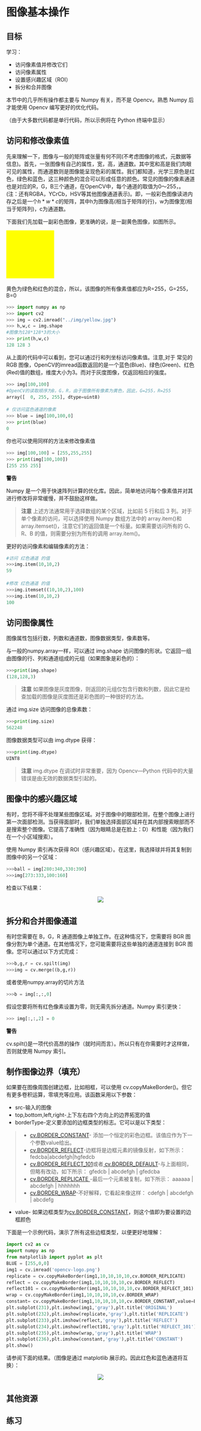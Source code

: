 

# 图像基本操作

## 目标

学习：

* 访问像素值并修改它们
* 访问像素属性
* 设置感兴趣区域（ROI）
* 拆分和合并图像

本节中的几乎所有操作都主要与 Numpy 有关，而不是 Opencv。熟悉 Numpy 后才能使用 Opencv 编写更好的优化代码。

（由于大多数代码都是单行代码，所以示例将在 Python 终端中显示）

## 访问和修改像素值

先来理解一下，图像与一般的矩阵或张量有何不同(不考虑图像的格式，元数据等信息)。首先，一张图像有自己的属性，宽，高，通道数。其中宽和高是我们肉眼可见的属性，而通道数则是图像能呈现色彩的属性。我们都知道，光学三原色是红色，绿色和蓝色，这三种颜色的混合可以形成任意的颜色。常见的图像的像素通道也是对应的R，G，B三个通道，在OpenCV中，每个通道的取值为0～255，。(注：还有RGBA，YCrCb，HSV等其他图像通道表示)。即，一般彩色图像读进内存之后是一个$h\ast w\ast c$的矩阵，其中h为图像高(相当于矩阵的行)，w为图像宽(相当于矩阵列)，c为通道数。

下面我们先加载一副彩色图像，更准确的说，是一副黄色图像，如图所示。

![](../img/yellow.jpg)

黄色为绿色和红色的混合，所以，该图像的所有像素值都应为R=255，G=255，B=0

```python
>>> import numpy as np
>>> import cv2
>>> img = cv2.imread("../img/yellow.jpg")
>>> h,w,c = img.shape
#图像为128*128*3的大小
>>> print(h,w,c)
128 128 3
```
从上面的代码中可以看到，您可以通过行和列坐标访问像素值。注意,对于 常见的RGB 图像，OpenCV的imread函数返回的是一个蓝色(Blue)、绿色(Green)、红色(Red)值的数组，维度大小为3。而对于灰度图像，仅返回相应的强度。

```python
>>> img[100,100]
#OpenCV的读取顺序为B，G，R，由于图像所有像素为黄色，因此，G=255，R=255
array([  0, 255, 255], dtype=uint8)

# 仅访问蓝色通道的像素
>>> blue = img[100,100,0]
>>> print(blue)
0
```
你也可以使用同样的方法来修改像素值

```python
>>> img[100,100] = [255,255,255]
>>> print(img[100,100])
[255 255 255]
```

**警告**

Numpy 是一个用于快速阵列计算的优化库。因此，简单地访问每个像素值并对其进行修改将非常缓慢，并不鼓励这样做。

>**注意**
>上述方法通常用于选择数组的某个区域，比如前 5 行和后 3 列。对于单个像素的访问，可以选择使用 Numpy 数组方法中的 array.item()和 array.itemset()，注意它们的返回值是一个标量。如果需要访问所有的 G、R、B 的值，则需要分别为所有的调用 array.item()。

更好的访问像素和编辑像素的方法：

```python
#访问 红色通道 的值
>>>img.item(10,10,2)
59

#修改 红色通道 的值
>>>img.itemset((10,10,2),100)
>>>img.item(10,10,2)
100
```

## 访问图像属性

图像属性包括行数，列数和通道数，图像数据类型，像素数等。

与一般的numpy.array一样，可以通过 img.shape 访问图像的形状。它返回一组由图像的行、列和通道组成的元组（如果图象是彩色的）：

```python
>>>print(img.shape)
(128,128,3)
```

>**注意**
>如果图像是灰度图像，则返回的元组仅包含行数和列数，因此它是检查加载的图像是灰度图还是彩色图的一种很好的方法。

通过 img.size 访问图像的总像素数：

```python
>>>print(img.size)
562248
```

图像数据类型可以由 img.dtype 获得：

```python
>>>print(img.dtype)
UINT8
```
>**注意**
>img.dtype 在调试时非常重要，因为 Opencv—Python 代码中的大量错误是由无效的数据类型引起的。

## 图像中的感兴趣区域

有时，您将不得不处理某些图像区域。对于图像中的眼部检测，在整个图像上进行第一次面部检测。当获得面部时，我们单独选择面部区域并在其内部搜索眼部而不是搜索整个图像。它提高了准确性（因为眼睛总是在脸上：D）和性能（因为我们在一个小区域搜索）。

使用 Numpy 索引再次获得 ROI（感兴趣区域）。在这里，我选择球并将其复制到图像中的另一个区域：

```python
>>>ball = img[280:340,330:390]
>>>img[273:333,100:160]
```
检查以下结果：

<div align=center>
<img src="img/roi.jpg">
</div>

## 拆分和合并图像通道

有时您需要在 B，G，R 通道图像上单独工作。在这种情况下，您需要将 BGR 图像分割为单个通道。在其他情况下，您可能需要将这些单独的通道连接到 BGR 图像。您可以通过以下方式完成：
```python
>>>b,g,r = cv.spilt(img)
>>>img = cv.merge((b,g,r))
```
或者使用numpy.array的切片方法

```python
>>>b = img[:,:,0]
```
假设您要将所有红色像素设置为零，则无需先拆分通道。Numpy 索引更快：

```python
>>> img[:,:,2] = 0
```

**警告**

cv.spilt()是一项代价高昂的操作（就时间而言）。所以只有在你需要时才这样做，否则就使用 Numpy 索引。

## 制作图像边界（填充）

如果要在图像周围创建边框，比如相框，可以使用 cv.copyMakeBorder()。但它有更多卷积运算，零填充等应用。该函数采用以下参数：

* src-输入的图像
* top,bottom,left,right-上下左右四个方向上的边界拓宽的值
* borderType-定义要添加的边框类型的标志。它可以是以下类型：
>* [cv.BORDER_CONSTANT](https://docs.opencv.org/4.0.0/d2/de8/group__core__array.html#gga209f2f4869e304c82d07739337eae7c5aed2e4346047e265c8c5a6d0276dcd838)- 添加一个恒定的彩色边框。该值应作为下一个参数value给出。
>* [cv.BORDER_REFLECT](https://docs.opencv.org/4.0.0/d2/de8/group__core__array.html#gga209f2f4869e304c82d07739337eae7c5a815c8a89b7cb206dcba14d11b7560f4b)-边框将是边框元素的镜像反射，如下所示：fedcba|abcdefgh|hgfedcb
>* [cv.BORDER_REFLECT_101](https://docs.opencv.org/4.0.0/d2/de8/group__core__array.html#gga209f2f4869e304c82d07739337eae7c5ab3c5a6143d8120b95005fa7105a10bb4)或者[ cv.BORDER_DEFAULT](https://docs.opencv.org/4.0.0/d2/de8/group__core__array.html#gga209f2f4869e304c82d07739337eae7c5afe14c13a4ea8b8e3b3ef399013dbae01)-与上面相同，但略有改动，如下所示： gfedcb | abcdefgh | gfedcba
>* [cv.BORDER_REPLICATE ](https://docs.opencv.org/4.0.0/d2/de8/group__core__array.html#gga209f2f4869e304c82d07739337eae7c5aa1de4cff95e3377d6d0cbe7569bd4e9f)-最后一个元素被复制，如下所示： aaaaaa | abcdefgh | hhhhhhh
>* [cv.BORDER_WRAP](https://docs.opencv.org/4.0.0/d2/de8/group__core__array.html#gga209f2f4869e304c82d07739337eae7c5a697c1b011884a7c2bdc0e5caf7955661)-不好解释，它看起来像这样： cdefgh | abcdefgh | abcdefg

* value- 如果边框类型为[cv.BORDER_CONSTANT](https://docs.opencv.org/4.0.0/d2/de8/group__core__array.html#gga209f2f4869e304c82d07739337eae7c5aed2e4346047e265c8c5a6d0276dcd838)，则这个值即为要设置的边框颜色

下面是一个示例代码，演示了所有这些边框类型，以便更好地理解：

```python
import cv2 as cv
import numpy as np
from matplotlib import pyplot as plt
BLUE = [255,0,0]
img1 = cv.imread('opencv-logo.png')
replicate = cv.copyMakeBorder(img1,10,10,10,10,cv.BORDER_REPLICATE)
reflect = cv.copyMakeBorder(img1,10,10,10,10,cv.BORDER_REFLECT)
reflect101 = cv.copyMakeBorder(img1,10,10,10,10,cv.BORDER_REFLECT_101)
wrap = cv.copyMakeBorder(img1,10,10,10,10,cv.BORDER_WRAP)
constant= cv.copyMakeBorder(img1,10,10,10,10,cv.BORDER_CONSTANT,value=BLUE)
plt.subplot(231),plt.imshow(img1,'gray'),plt.title('ORIGINAL')
plt.subplot(232),plt.imshow(replicate,'gray'),plt.title('REPLICATE')
plt.subplot(233),plt.imshow(reflect,'gray'),plt.title('REFLECT')
plt.subplot(234),plt.imshow(reflect101,'gray'),plt.title('REFLECT_101')
plt.subplot(235),plt.imshow(wrap,'gray'),plt.title('WRAP')
plt.subplot(236),plt.imshow(constant,'gray'),plt.title('CONSTANT')
plt.show()
```

请参阅下面的结果。（图像是通过 matplotlib 展示的。因此红色和蓝色通道将互换）：

<div align=center>
<img src="img/border.jpg">
</div>

## 其他资源

## 练习

